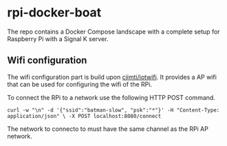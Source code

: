 # rpi-docker-boat
The repo contains a Docker Compose landscape with a complete setup for Raspberry Pi with a Signal K server.

## Wifi configuration
The wifi configuration part is build upon [cjimti/iotwifi](https://github.com/cjimti/iotwifi). It provides a AP wifi that can be used for configuring the wifi of the RPi. 

To connect the RPi to a network use the following HTTP POST command.
```
curl -w "\n" -d '{"ssid":"batman-slow", "psk":"*"}' -H "Content-Type: application/json" \ -X POST localhost:8080/connect
```
The network to connecto to must have the same channel as the RPi AP network.